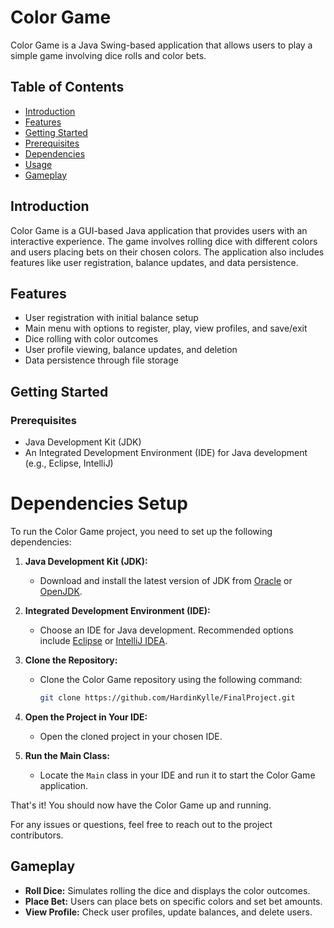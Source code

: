 # Color Game

Color Game is a Java Swing-based application that allows users to play a simple game involving dice rolls and color bets.

## Table of Contents

- [Introduction](#introduction)
- [Features](#features)
- [Getting Started](#getting-started)
- [Prerequisites](#prerequisites)
- [Dependencies](#Dependencies)
- [Usage](#usage)
- [Gameplay](#gameplay)

## Introduction

Color Game is a GUI-based Java application that provides users with an interactive experience. The game involves rolling dice with different colors and users placing bets on their chosen colors. The application also includes features like user registration, balance updates, and data persistence.

## Features

- User registration with initial balance setup
- Main menu with options to register, play, view profiles, and save/exit
- Dice rolling with color outcomes
- User profile viewing, balance updates, and deletion
- Data persistence through file storage

## Getting Started

### Prerequisites

- Java Development Kit (JDK)
- An Integrated Development Environment (IDE) for Java development (e.g., Eclipse, IntelliJ)

# Dependencies Setup

To run the Color Game project, you need to set up the following dependencies:

1. **Java Development Kit (JDK):**
   - Download and install the latest version of JDK from [Oracle](https://www.oracle.com/java/technologies/javase-downloads.html) or [OpenJDK](https://adoptopenjdk.net/).

2. **Integrated Development Environment (IDE):**
   - Choose an IDE for Java development. Recommended options include [Eclipse](https://www.eclipse.org/downloads/) or [IntelliJ IDEA](https://www.jetbrains.com/idea/download/).

3. **Clone the Repository:**
   - Clone the Color Game repository using the following command:
     ```bash
     git clone https://github.com/HardinKylle/FinalProject.git
     ```

4. **Open the Project in Your IDE:**
   - Open the cloned project in your chosen IDE.

5. **Run the Main Class:**
   - Locate the `Main` class in your IDE and run it to start the Color Game application.

That's it! You should now have the Color Game up and running.

For any issues or questions, feel free to reach out to the project contributors.

## Gameplay

- **Roll Dice:** Simulates rolling the dice and displays the color outcomes.
- **Place Bet:** Users can place bets on specific colors and set bet amounts.
- **View Profile:** Check user profiles, update balances, and delete users.
